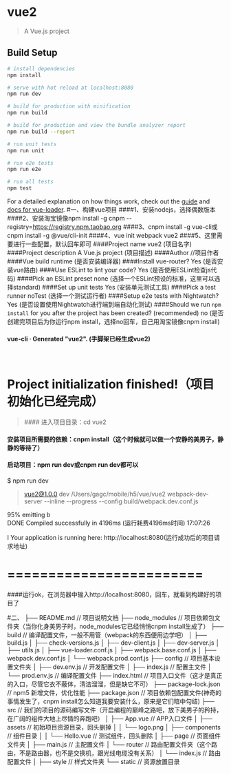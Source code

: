 # vue2

> A Vue.js project

## Build Setup

``` bash
# install dependencies
npm install

# serve with hot reload at localhost:8080
npm run dev

# build for production with minification
npm run build

# build for production and view the bundle analyzer report
npm run build --report

# run unit tests
npm run unit

# run e2e tests
npm run e2e

# run all tests
npm test
```

For a detailed explanation on how things work, check out the [guide](http://vuejs-templates.github.io/webpack/) and [docs for vue-loader](http://vuejs.github.io/vue-loader).
#一、构建vue项目
####1、安装nodejs，选择偶数版本
####2、安装淘宝镜像npm install -g cnpm --registry=https://registry.npm.taobao.org
####3、cnpm install -g vue-cli或cnpm install -g @vue/cli-init
####4、vue init webpack vue2
####5、这里需要进行一些配置，默认回车即可
####Project name vue2  (项目名字)
####Project description A Vue.js project  (项目描述)
####Author    //项目作者
####Vue build runtime (是否安装编译器)
####Install vue-router? Yes (是否安装vue路由)
####Use ESLint to lint your code? Yes (是否使用ESLint检查js代码)
####Pick an ESLint preset none   (选择一个ESLint预设的标准，这里可以选择standard)
####Set up unit tests Yes (安装单元测试工具)
####Pick a test runner noTest (选择一个测试运行者)
####Setup e2e tests with Nightwatch? Yes (是否设置使用Nightwatch进行端到端自动化测试)
####Should we run `npm install` for you after the project has been created? (recommended) no (是否创建完项目后为你运行npm install，选择no回车，自己用淘宝镜像cnpm install)
​
####   vue-cli · Generated "vue2".    (手脚架已经生成vue2)
​
# Project initialization finished!（项目初始化已经完成）
>​#### 进入项目目录：cd vue2
#### 安装项目所需要的依赖：cnpm install（这个时候就可以做一个安静的美男子，静静的等待了）
#### 启动项目：npm run dev或cnpm run dev都可以

$ npm run dev

> vue2@1.0.0 dev /Users/gagc/mobile/h5/vue/vue2
> webpack-dev-server --inline --progress --config build/webpack.dev.conf.js

 95% emitting                                                                 b      
 DONE  Compiled successfully in 4196ms (运行耗费4196ms时间)                                 17:07:26

 I  Your application is running here: http://localhost:8080(运行成功后的项目请求地址)
 
# ========================
####运行ok，在浏览器中输入http://localhost:8080，回车，就看到构建好的项目了

#二、
├── README.md                       // 项目说明文档
├── node_modules                    // 项目依赖包文件夹（当你化身美男子时，node_modules它已经悄悄cnpm install生成了）
├── build                           // 编译配置文件，一般不用管（webpack的东西便用边学吧）
│   ├── build.js
│   ├── check-versions.js
│   ├── dev-client.js
│   ├── dev-server.js
│   ├── utils.js
│   ├── vue-loader.conf.js
│   ├── webpack.base.conf.js
│   ├── webpack.dev.conf.js
│   └── webpack.prod.conf.js
├── config                          // 项目基本设置文件夹
│   ├── dev.env.js              // 开发配置文件
│   ├── index.js                    // 配置主文件
│   └── prod.env.js             // 编译配置文件
├── index.html                      // 项目入口文件（这才是真正的入口，尽管它衣不蔽体，清洁溜溜，但是缺它不可）
├── package-lock.json           // npm5 新增文件，优化性能
├── package.json                    // 项目依赖包配置文件(神奇的事情发生了，cnpm install怎么知道我要安装什么，原来是它们暗中勾结)
├── src                             // 我们的项目的源码编写文件（开启编程的巅峰之路吧，放下美男子的矜持，在广阔的组件大地上尽情的奔跑吧）
│   ├── App.vue                 // APP入口文件
│   ├── assets                      // 初始项目资源目录，回头删掉
│   │   └── logo.png
│   ├── components              // 组件目录
│   │   └── Hello.vue           // 测试组件，回头删除
│   ├── page                    // 页面组件文件夹
│   ├── main.js                 // 主配置文件
│   └── router                      // 路由配置文件夹（这个路由，不是路由器，也不是交换机，跟光线电缆没有关系）
│       └── index.js            // 路由配置文件
│   ├── style                   // 样式文件夹
└── static                          // 资源放置目录